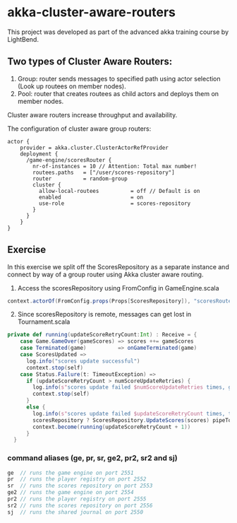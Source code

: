 # akka-cluster-aware-routers

This project was developed as part of the advanced akka training course by LightBend. 

## Two types of Cluster Aware Routers: 

1. Group: router sends messages to specified path using actor selection (Look up routees on member nodes).
2. Pool: router that creates routees as child actors and deploys them on member nodes. 

Cluster aware routers increase throughput and availability. 

The configuration of cluster aware group routers: 
``` config
actor {
    provider = akka.cluster.ClusterActorRefProvider
    deployment {
      /game-engine/scoresRouter {
        nr-of-instances = 10 // Attention: Total max number!
        routees.paths   = ["/user/scores-repository"]
        router          = random-group
        cluster {
          allow-local-routees          = off // Default is on
          enabled                      = on
          use-role                     = scores-repository
        }
      }
    }
}
```

## Exercise

In this exercise we split off the ScoresRepository as a separate instance and connect by way of a group 
router using Akka cluster aware routing.

1. Access the scoresRepository using FromConfig in GameEngine.scala
```scala
context.actorOf(FromConfig.props(Props[ScoresRepository]), "scoresRouter")
```
2. Since scoresRepository is remote, messages can get lost in Tournament.scala 
```scala
private def running(updateScoreRetryCount:Int) : Receive = {
    case Game.GameOver(gameScores) => scores ++= gameScores
    case Terminated(game)          => onGameTerminated(game)
    case ScoresUpdated =>
      log.info("scores update successful")
      context.stop(self)
    case Status.Failure(t: TimeoutException) =>
      if (updateScoreRetryCount > numScoreUpdateRetries) {
        log.info(s"scores update failed $numScoreUpdateRetries times, giving up.")
        context.stop(self)
      }
      else {
        log.info(s"scores update failed $updateScoreRetryCount times, trying again ...")
        scoresRepository ? ScoresRepository.UpdateScores(scores) pipeTo self
        context.become(running(updateScoreRetryCount + 1))
      }
  }
```

### command aliases (ge, pr, sr, ge2, pr2, sr2 and sj)
```scala
ge  // runs the game engine on port 2551
pr  // runs the player registry on port 2552
sr  // runs the scores repository on port 2553
ge2 // runs the game engine on port 2554
pr2 // runs the player registry on port 2555
sr2 // runs the scores repository on port 2556
sj  // runs the shared journal on port 2550
```
